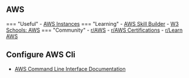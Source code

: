 ## AWS
=== "Useful"
    - [AWS Instances](https://instances.vantage.sh/)
=== "Learning"
    - [AWS Skill Builder](https://skillbuilder.aws/)
    - [W3 Schools: AWS](https://www.w3schools.com/aws/)
=== "Community"
    - [r/AWS](https://www.reddit.com/r/aws)
    - [r/AWS Certifications](https://www.reddit.com/r/AWSCertifications/)
    - [r/Learn AWS](https://www.reddit.com/r/learnAWS/)

## Configure AWS Cli
- [AWS Command Line Interface Documentation](https://docs.aws.amazon.com/cli/)
